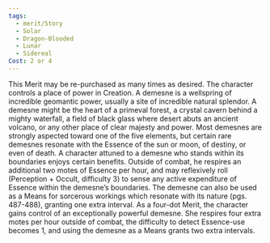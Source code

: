 ```yaml
---
tags:
  - merit/Story
  - Solar
  - Dragon-Blooded
  - Lunar
  - Sidereal
Cost: 2 or 4
---
```

This Merit may be re-purchased as many times as desired.
The character controls a place of power in Creation. A demesne is a wellspring of incredible geomantic power, usually a site of incredible natural splendor. A demesne might be the heart of a primeval forest, a crystal cavern behind a mighty waterfall, a field of black glass where desert abuts an ancient volcano, or any other place of clear majesty and power. Most demesnes are strongly aspected toward one of the five elements, but certain rare demesnes resonate with the Essence of the sun or moon, of destiny, or even of death.
A character attuned to a demesne who stands within its boundaries enjoys certain benefits. Outside of combat, he respires an additional two motes of Essence per hour, and may reflexively roll (Perception + Occult, difficulty 3) to sense any active expenditure of Essence within the demesne’s boundaries. The demesne can also be used as a Means for sorcerous workings which resonate with its nature (pgs. 487-488), granting one extra interval.
As a four-dot Merit, the character gains control of an exceptionally powerful demesne. She respires four extra motes per hour outside of combat, the difficulty to detect Essence-use becomes 1, and using the demesne as a Means grants two extra intervals.